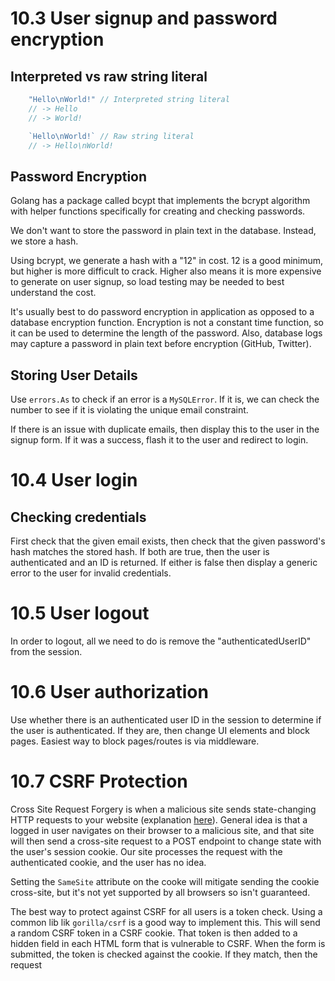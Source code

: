 # 10.3 User signup and password encryption

## Interpreted vs raw string literal
    
```go
    "Hello\nWorld!" // Interpreted string literal
    // -> Hello 
    // -> World!

    `Hello\nWorld!` // Raw string literal
    // -> Hello\nWorld!
```

## Password Encryption
Golang has a package called bcypt that implements the bcrypt algorithm with
helper functions specifically for creating and checking passwords. 

We don't want to store the password in plain text in the database. Instead, we
store a hash.

Using bcrypt, we generate a hash with a "12" in cost. 12 is a good minimum, but 
higher is more difficult to crack. Higher also means it is more expensive to generate
on user signup, so load testing may be needed to best understand the cost.

It's usually best to do password encryption in application as opposed to a database
encryption function. Encryption is not a constant time function, so it can be used
to determine the length of the password. Also, database logs may capture a password
in plain text before encryption (GitHub, Twitter).

## Storing User Details
Use `errors.As` to check if an error is a `MySQLError`. If it is, we can check the
number to see if it is violating the unique email constraint.

If there is an issue with duplicate emails, then display this to the user in the 
signup form. If it was a success, flash it to the user and redirect to login.

# 10.4 User login
## Checking credentials
First check that the given email exists, then check that the given password's hash 
matches the stored hash. If both are true, then the user is authenticated and an ID 
is returned. If either is false then display a generic error to the user for invalid 
credentials. 

# 10.5 User logout
In order to logout, all we need to do is remove the "authenticatedUserID" from the session.

# 10.6 User authorization
Use whether there is an authenticated user ID in the session to determine if the user is 
authenticated. If they are, then change UI elements and block pages. Easiest way to block
pages/routes is via middleware.

# 10.7 CSRF Protection
Cross Site Request Forgery is when a malicious site sends state-changing HTTP requests to
your website (explanation [here](https://www.gnucitizen.org/blog/csrf-demystified/)). General
idea is that a logged in user navigates on their browser to a malicious site, and that site
will then send a cross-site request to a POST endpoint to change state with the user's session
cookie. Our site processes the request with the authenticated cookie, and the user has no idea.

Setting the `SameSite` attribute on the cooke will mitigate sending the cookie cross-site, but
it's not yet supported by all browsers so isn't guaranteed.

The best way to protect against CSRF for all users is a token check. Using a common lib lik
`gorilla/csrf` is a good way to implement this. This will send a random CSRF token in a CSRF
cookie. That token is then added to a hidden field in each HTML form that is vulnerable to CSRF.
When the form is submitted, the token is checked against the cookie. If they match, then the request
